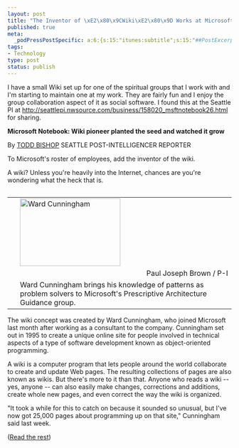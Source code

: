 ```yaml
--- 
layout: post
title: "The Inventor of \xE2\x80\x9CWiki\xE2\x80\x9D Works at Microsoft"
published: true
meta: 
  _podPressPostSpecific: a:6:{s:15:"itunes:subtitle";s:15:"##PostExcerpt##";s:14:"itunes:summary";s:15:"##PostExcerpt##";s:15:"itunes:keywords";s:17:"##WordPressCats##";s:13:"itunes:author";s:10:"##Global##";s:15:"itunes:explicit";s:2:"No";s:12:"itunes:block";s:2:"No";}
tags: 
- Technology
type: post
status: publish
---
```

I have a small Wiki set up for one of the spiritual groups that I work with  and I'm starting to maintain one at my work. They are fairly fun and I enjoy the  group collaboration aspect of it as social software. I found this at the Seattle  PI at <a href="http://seattlepi.nwsource.com/business/158020_msftnotebook26.html">http://seattlepi.nwsource.com/business/158020_msftnotebook26.html</a> for  sharing.
<p class="rdheadline"><strong>Microsoft Notebook: Wiki pioneer planted the seed  and watched it grow</strong></p>

<p class="rdbyline">By <a href="mailto:toddbishop@seattlepi.com">TODD  BISHOP</a>
SEATTLE POST-INTELLIGENCER REPORTER

To Microsoft's roster of employees, add the inventor of the wiki.

A wiki? Unless you're heavily into the Internet, chances are you're wondering  what the heck that is.
<table width="236" cellspacing="0" cellpadding="0" border="0" align="right">
<tr valign="top">
<td>&nbsp;</td>
<td colspan="2"><img width="226" height="152" src="http://seattlepi.nwsource.com/dayart/20040126/226wardcunningham_microsof.jpg" alt="Ward Cunningham" /></td>
</tr>
<tr valign="top">
<td>&nbsp;</td>
<td>&nbsp;</td>
<td align="right" class="credit">Paul Joseph Brown /  P-I</td>
</tr>
<tr>
<td>&nbsp;</td>
<td colspan="2" class="caption">Ward  Cunningham brings his knowledge of patterns as problem solvers to Microsoft's  Prescriptive Architecture Guidance group.</td>
</tr>
</table>
The wiki concept was created by Ward Cunningham, who joined Microsoft last  month after working as a consultant to the company. Cunningham set out in 1995  to create a unique online site for people involved in technical aspects of a  type of software development known as object-oriented programming.

A wiki is a computer program that lets people around the world collaborate to  create and update Web pages. The resulting collections of pages are also known  as wikis. But there's more to it than that. Anyone who reads a wiki -- yes,  anyone -- can also easily make changes, corrections and additions, create whole  new pages, and even correct the way the wiki is organized.

"It took a while for this to catch on because it sounded so unusual, but I've  now got 25,000 pages about programming up on that site," Cunningham said last  week.

(<a href="http://seattlepi.nwsource.com/business/158020_msftnotebook26.html">Read  the rest</a>)
